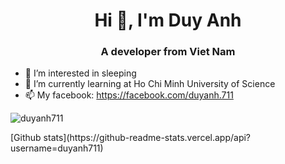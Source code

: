 <h1 align="center">Hi 👋, I'm Duy Anh</h1>
<h3 align="center">A developer from Viet Nam</h3> 

- 👀 I’m interested in sleeping
- 🌱 I’m currently learning at Ho Chi Minh University of Science
- 📫 My facebook: https://facebook.com/duyanh.711

<p><img align="center" src="https://github-readme-streak-stats.herokuapp.com/?user=duyanh711&" alt="duyanh711" /></p>
[Github stats](https://github-readme-stats.vercel.app/api?username=duyanh711)

